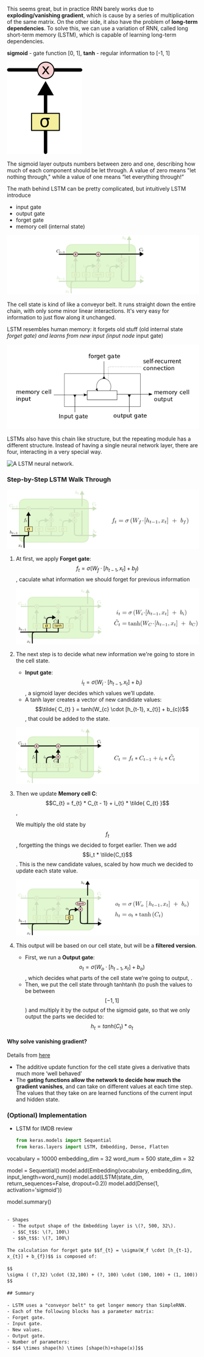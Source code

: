 This seems great, but in practice RNN barely works due to **exploding/vanishing gradient**, which is cause by a series of multiplication of the same matrix. On the other side, it also have the problem of **long-term dependencies**. To solve this, we can use a variation of RNN, called long short-term memory \(LSTM\), which is capable of learning long-term dependencies.

**sigmoid** - gate function \[0, 1\], **tanh** - regular information to \[-1, 1\]

![](../.gitbook/assets/LSTM3-gate.png)

The sigmoid layer outputs numbers between zero and one, describing how much of each component should be let through. A value of zero means "let nothing through," while a value of one means “let everything through!”

The math behind LSTM can be pretty complicated, but intuitively LSTM introduce

- input gate
- output gate
- forget gate
- memory cell \(internal state\)

![](../.gitbook/assets/LSTM3-C-line.png)

The cell state is kind of like a conveyor belt. It runs straight down the entire chain, with only some minor linear interactions. It's very easy for information to just flow along it unchanged.

LSTM resembles human memory: it forgets old stuff \(old internal state _forget gate\) and learns from new input \(input node_ input gate\)

![lstm](../.gitbook/assets/lstm.png)

LSTMs also have this chain like structure, but the repeating module has a different structure. Instead of having a single neural network layer, there are four, interacting in a very special way.

![A LSTM neural network.](https://colah.github.io/posts/2015-08-Understanding-LSTMs/img/LSTM3-chain.png)

### Step-by-Step LSTM Walk Through

![](../.gitbook/assets/LSTM3-focus-f.png)

1. At first, we apply **Forget gate**: $$f_{t} = \sigma(W_f \cdot [h_{t-1}, x_{t}] + b_{f})$$, caculate what information we should forget for previous information

   ![](../.gitbook/assets/LSTM3-focus-i.png)

2. The next step is to decide what new information we're going to store in the cell state.

   - **Input gate**: $$i_{t} = \sigma(W_i \cdot [h_{t-1}, x_{t}] + b_{i})$$, a sigmoid layer decides which values we’ll update.
   - A tanh layer creates a vector of new candidate values: $$\tilde{ C_{t} } = tanh(W_{c} \cdot [h_{t-1}, x_{t}] + b_{c})$$, that could be added to the state.

   ![](../.gitbook/assets/LSTM3-focus-C.png)

3. Then we update **Memory cell C**: $$C_{t} = f_{t} * C_{t - 1} + i_{t} * \tilde{ C_{t} }$$,

   We multiply the old state by $$f_t$$, forgetting the things we decided to forget earlier. Then we add $$i_t * \tilde{C_t}$$. This is the new candidate values, scaled by how much we decided to update each state value.

   ![](../.gitbook/assets/LSTM3-focus-o.png)

4. This output will be based on our cell state, but will be a **filtered version**.
   - First, we run a **Output gate**: $$o_{t} = \sigma(W_o \cdot [h_{t-1}, x_{t}] + b_{o})$$, which decides what parts of the cell state we’re going to output, .
   - Then, we put the cell state through tanhtanh \(to push the values to be between $$[-1, 1]$$ \) and multiply it by the output of the sigmoid gate, so that we only output the parts we decided to: $$h_{t} = tanh(C_{t}) * o_{t}$$

#### Why solve vanishing gradient?

Details from [here](https://weberna.github.io/blog/2017/11/15/LSTM-Vanishing-Gradients.html)

- The additive update function for the cell state gives a derivative thats much more ‘well behaved’
- The **gating functions allow the network to decide how much the gradient vanishes**, and can take on different values at each time step. The values that they take on are learned functions of the current input and hidden state.

### \(Optional\) Implementation

- LSTM for IMDB review

  ```python
  from keras.models import Sequential
  from keras.layers import LSTM, Embedding, Dense, Flatten
  ```

vocabulary = 10000 embedding_dim = 32 word_num = 500 state_dim = 32

model = Sequential() model.add(Embedding(vocabulary, embedding_dim, input_length=word_num)) model.add(LSTM(state_dim, return_sequences=False, dropout=0.2)) model.add(Dense(1, activation='sigmoid'))

model.summary()

```

- Shapes
  - The output shape of the Embedding layer is \(?, 500, 32\).
  - $$C_t$$: \(?, 100\)
  - $$h_t$$: \(?, 100\)

The calculation for forget gate $$f_{t} = \sigma(W_f \cdot [h_{t-1}, x_{t}] + b_{f})$$ is composed of:

$$
\sigma ( (?,32) \cdot (32,100) + (?, 100) \cdot (100, 100) + (1, 100))
$$

## Summary

- LSTM uses a "conveyor belt" to get longer memory than SimpleRNN.
- Each of the following blocks has a parameter matrix:
- Forget gate.
- Input gate.
- New values.
- Output gate.
- Number of parameters:
- $$4 \times shape(h) \times [shape(h)+shape(x)]$$
```
